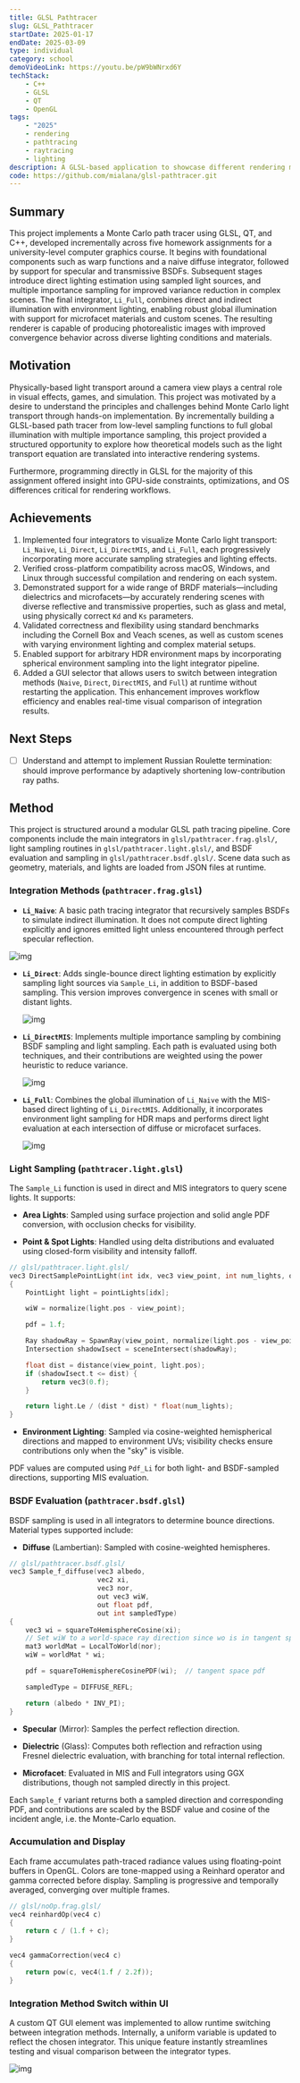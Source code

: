 ```yaml
---
title: GLSL Pathtracer
slug: GLSL_Pathtracer
startDate: 2025-01-17
endDate: 2025-03-09
type: individual
category: school
demoVideoLink: https://youtu.be/pW9bWNrxd6Y
techStack:
    - C++
    - GLSL
    - QT
    - OpenGL
tags:
    - "2025"
    - rendering
    - pathtracing
    - raytracing
    - lighting
description: A GLSL-based application to showcase different rendering methods associated with the Monte Carlo Light Transport algorithm.
code: https://github.com/mialana/glsl-pathtracer.git
---
```


## Summary

This project implements a Monte Carlo path tracer using GLSL, QT, and C++, developed incrementally across five homework assignments for a university-level computer graphics course. It begins with foundational components such as warp functions and a naive diffuse integrator, followed by support for specular and transmissive BSDFs. Subsequent stages introduce direct lighting estimation using sampled light sources, and multiple importance sampling for improved variance reduction in complex scenes. The final integrator, `Li_Full`, combines direct and indirect illumination with environment lighting, enabling robust global illumination with support for microfacet materials and custom scenes. The resulting renderer is capable of producing photorealistic images with improved convergence behavior across diverse lighting conditions and materials.

## Motivation

Physically-based light transport around a camera view plays a central role in visual effects, games, and simulation. This project was motivated by a desire to understand the principles and challenges behind Monte Carlo light transport through hands-on implementation. By incrementally building a GLSL-based path tracer from low-level sampling functions to full global illumination with multiple importance sampling, this project provided a structured opportunity to explore how theoretical models such as the light transport equation are translated into interactive rendering systems.

Furthermore, programming directly in GLSL for the majority of this assignment offered insight into GPU-side constraints, optimizations, and OS differences critical for rendering workflows.

## Achievements

1. Implemented four integrators to visualize Monte Carlo light transport: `Li_Naive`, `Li_Direct`, `Li_DirectMIS`, and `Li_Full`, each progressively incorporating more accurate sampling strategies and lighting effects.
2. Verified cross-platform compatibility across macOS, Windows, and Linux through successful compilation and rendering on each system.
3. Demonstrated support for a wide range of BRDF materials—including dielectrics and microfacets—by accurately rendering scenes with diverse reflective and transmissive properties, such as glass and metal, using physically correct `Kd` and `Ks` parameters.
4. Validated correctness and flexibility using standard benchmarks including the Cornell Box and Veach scenes, as well as custom scenes with varying environment lighting and complex material setups.
5. Enabled support for arbitrary HDR environment maps by incorporating spherical environment sampling into the light integrator pipeline.
6. Added a GUI selector that allows users to switch between integration methods (`Naive`, `Direct`, `DirectMIS`, and `Full`) at runtime without restarting the application. This enhancement improves workflow efficiency and enables real-time visual comparison of integration results.

## Next Steps

- [ ] Understand and attempt to implement Russian Roulette termination: should improve performance by adaptively shortening low-contribution ray paths.

## Method

This project is structured around a modular GLSL path tracing pipeline. Core components include the main integrators in `glsl/pathtracer.frag.glsl/`, light sampling routines in `glsl/pathtracer.light.glsl/`, and BSDF evaluation and sampling in `glsl/pathtracer.bsdf.glsl/`. Scene data such as geometry, materials, and lights are loaded from JSON files at runtime.

### Integration Methods (`pathtracer.frag.glsl`)

- **`Li_Naive`**: A basic path tracing integrator that recursively samples BSDFs to simulate indirect illumination. It does not compute direct lighting explicitly and ignores emitted light unless encountered through perfect specular reflection.

![img](./assets/naive_results.png)

- **`Li_Direct`**: Adds single-bounce direct lighting estimation by explicitly sampling light sources via `Sample_Li`, in addition to BSDF-based sampling. This version improves convergence in scenes with small or distant lights.

    ![img](./assets/directsimple_results.png)

- **`Li_DirectMIS`**: Implements multiple importance sampling by combining BSDF sampling and light sampling. Each path is evaluated using both techniques, and their contributions are weighted using the power heuristic to reduce variance.

    ![img](./assets/directmis_results.png)

- **`Li_Full`**: Combines the global illumination of `Li_Naive` with the MIS-based direct lighting of `Li_DirectMIS`. Additionally, it incorporates environment light sampling for HDR maps and performs direct light evaluation at each intersection of diffuse or microfacet surfaces.

    ![img](./assets/full_results.png)

### Light Sampling (`pathtracer.light.glsl`)

The `Sample_Li` function is used in direct and MIS integrators to query scene lights. It supports:

- **Area Lights**: Sampled using surface projection and solid angle PDF conversion, with occlusion checks for visibility.

- **Point & Spot Lights**: Handled using delta distributions and evaluated using closed-form visibility and intensity falloff.

```cpp
// glsl/pathtracer.light.glsl/
vec3 DirectSamplePointLight(int idx, vec3 view_point, int num_lights, out vec3 wiW, out float pdf)
{
    PointLight light = pointLights[idx];

    wiW = normalize(light.pos - view_point);

    pdf = 1.f;

    Ray shadowRay = SpawnRay(view_point, normalize(light.pos - view_point));
    Intersection shadowIsect = sceneIntersect(shadowRay);

    float dist = distance(view_point, light.pos);
    if (shadowIsect.t <= dist) {
        return vec3(0.f);
    }

    return light.Le / (dist * dist) * float(num_lights);
}
```

- **Environment Lighting**: Sampled via cosine-weighted hemispherical directions and mapped to environment UVs; visibility checks ensure contributions only when the "sky" is visible.

PDF values are computed using `Pdf_Li` for both light- and BSDF-sampled directions, supporting MIS evaluation.

### BSDF Evaluation (`pathtracer.bsdf.glsl`)

BSDF sampling is used in all integrators to determine bounce directions. Material types supported include:

- **Diffuse** (Lambertian): Sampled with cosine-weighted hemispheres.

```cpp
// glsl/pathtracer.bsdf.glsl/
vec3 Sample_f_diffuse(vec3 albedo,
                      vec2 xi,
                      vec3 nor,
                      out vec3 wiW,
                      out float pdf,
                      out int sampledType)
{
    vec3 wi = squareToHemisphereCosine(xi);
    // Set wiW to a world-space ray direction since wo is in tangent space.
    mat3 worldMat = LocalToWorld(nor);
    wiW = worldMat * wi;

    pdf = squareToHemisphereCosinePDF(wi);  // tangent space pdf

    sampledType = DIFFUSE_REFL;

    return (albedo * INV_PI);
}
```

- **Specular** (Mirror): Samples the perfect reflection direction.

- **Dielectric** (Glass): Computes both reflection and refraction using Fresnel dielectric evaluation, with branching for total internal reflection.

- **Microfacet**: Evaluated in MIS and Full integrators using GGX distributions, though not sampled directly in this project.

Each `Sample_f` variant returns both a sampled direction and corresponding PDF, and contributions are scaled by the BSDF value and cosine of the incident angle, i.e. the Monte-Carlo equation.

### Accumulation and Display

Each frame accumulates path-traced radiance values using floating-point buffers in OpenGL. Colors are tone-mapped using a Reinhard operator and gamma corrected before display. Sampling is progressive and temporally averaged, converging over multiple frames.

```cpp
// glsl/noOp.frag.glsl/
vec4 reinhardOp(vec4 c)
{
    return c / (1.f + c);
}

vec4 gammaCorrection(vec4 c)
{
    return pow(c, vec4(1.f / 2.2f));
}
```

### Integration Method Switch within UI

A custom QT GUI element was implemented to allow runtime switching between integration methods. Internally, a uniform variable is updated to reflect the chosen integrator. This unique feature instantly streamlines testing and visual comparison between the integrator types.

![img](./assets/integration_switch.gif)
